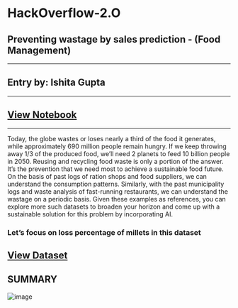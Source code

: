 # HackOverflow-2.O

## Preventing wastage by sales prediction - (Food Management)
---
## Entry by: Ishita Gupta
---
## [View Notebook](https://docs.google.com/document/d/1YrbHQJRl6DhK8skW6Vjs2d5X0TslHnKj/edit#)
---
Today, the globe wastes or loses nearly a third of the food it generates, while approximately 690 million people remain hungry. If we keep throwing away 1/3 of the produced food, we’ll need 2 planets to feed 10 billion people in 2050. Reusing and recycling food waste is only a portion of the answer. It’s the prevention that we need most to achieve a sustainable food future. On the basis of past logs of ration shops and food suppliers, we can understand the consumption patterns. Similarly, with the past municipality logs and waste analysis of fast-running restaurants, we can understand the wastage on a periodic basis. Given these examples as references, you can explore more such datasets to broaden your horizon and come up with a sustainable solution for this problem by incorporating AI.

### Let’s focus on loss percentage of millets in this dataset
## [View Dataset](https://www.fao.org/statistics/databases/en/)
## SUMMARY
![image](https://user-images.githubusercontent.com/122256718/215282023-84b36f04-251e-4c89-a051-723b8a02995c.png)

